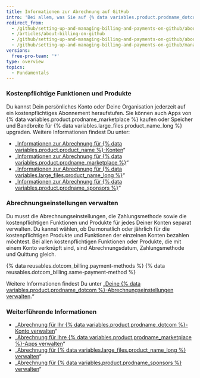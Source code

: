 ```yaml
---
title: Informationen zur Abrechnung auf GitHub
intro: 'Bei allem, was Sie auf {% data variables.product.prodname_dotcom %} kaufen, gelten Abrechnungsdatum, Zahlungsmethode und Quittung Ihres Kontos.'
redirect_from:
  - /github/setting-up-and-managing-billing-and-payments-on-github/about-billing-on-github
  - /articles/about-billing-on-github
  - /github/setting-up-and-managing-billing-and-payments-on-github/about-billing-on-github
  - /github/setting-up-and-managing-billing-and-payments-on-github/managing-your-github-billing-settings/about-billing-on-github
versions:
  free-pro-team: '*'
type: overview
topics:
  - Fundamentals
---
```


### Kostenpflichtige Funktionen und Produkte

Du kannst Dein persönliches Konto oder Deine Organisation jederzeit auf ein kostenpflichtiges Abonnement heraufstufen. Sie können auch Apps von {% data variables.product.prodname_marketplace %} kaufen oder Speicher und Bandbreite für {% data variables.large_files.product_name_long %} upgraden. Weitere Informationen findest Du unter:
- „[Informationen zur Abrechnung für {% data variables.product.product_name %}-Konten](/articles/about-billing-for-github-accounts)“
- „[Informationen zur Abrechnung für {% data variables.product.prodname_marketplace %}](/articles/about-billing-for-github-marketplace)“
- „[Informationen zur Abrechnung für {% data variables.large_files.product_name_long %}](/articles/about-billing-for-git-large-file-storage)“
- „[Informationen zur Abrechnung für {% data variables.product.prodname_sponsors %}](/articles/about-billing-for-github-sponsors)“

### Abrechnungseinstellungen verwalten

Du musst die Abrechnungseinstellungen, die Zahlungsmethode sowie die kostenpflichtigen Funktionen und Produkte für jedes Deiner Konten separat verwalten. Du kannst wählen, ob Du monatlich oder jährlich für die kostenpflichtigen Produkte und Funktionen der einzelnen Konten bezahlen möchtest. Bei allen kostenpflichtigen Funktionen oder Produkte, die mit einem Konto verknüpft sind, sind Abrechnungsdatum, Zahlungsmethode und Quittung gleich.

{% data reusables.dotcom_billing.payment-methods %} {% data reusables.dotcom_billing.same-payment-method %}

Weitere Informationen findest Du unter „[Deine {% data variables.product.prodname_dotcom %}-Abrechnungseinstellungen verwalten](/articles/managing-your-github-billing-settings).“

### Weiterführende Informationen

- „[Abrechnung für Ihr {% data variables.product.prodname_dotcom %}-Konto verwalten](/articles/managing-billing-for-your-github-account)“
- „[Abrechnung für Ihre {% data variables.product.prodname_marketplace %}-Apps verwalten](/articles/managing-billing-for-github-marketplace-apps)“
- „[Abrechnung für {% data variables.large_files.product_name_long %} verwalten](/articles/managing-billing-for-git-large-file-storage)“
- „[Abrechnung für {% data variables.product.prodname_sponsors %} verwalten](/articles/managing-billing-for-github-sponsors)“
